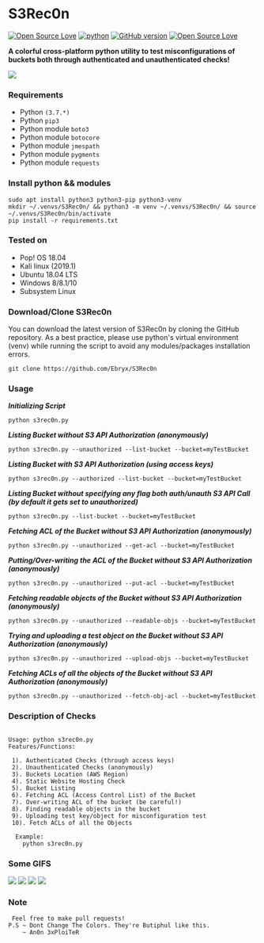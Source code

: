# S3Rec0n
[![Open Source Love](https://badges.frapsoft.com/os/v1/open-source.svg?v=102)](https://github.com/ellerbrock/open-source-badge/)
[![python](https://img.shields.io/badge/python-2.7-blue.svg)](https://www.python.org/downloads/)
[![GitHub version](https://d25lcipzij17d.cloudfront.net/badge.svg?id=gh&type=6.0.1&v=6.0.1&x2=0)](http://badge.fury.io/gh/boennemann%2Fbadges)
[![Open Source Love](https://badges.frapsoft.com/os/mit/mit.svg?v=102)](https://github.com/ellerbrock/open-source-badge/)

**A colorful cross-platform python utility to test misconfigurations of buckets both through authenticated and unauthenticated checks!**

<img src="https://i.imgur.com/ooPyx6z.gif">

### Requirements

- Python `(3.7.*)`
- Python `pip3`
- Python module `boto3`
- Python module `botocore`
- Python module `jmespath`
- Python module `pygments`
- Python module `requests`

### Install python && modules
	
	sudo apt install python3 python3-pip python3-venv
	mkdir ~/.venvs/S3Rec0n/ && python3 -m venv ~/.venvs/S3Rec0n/ && source ~/.venvs/S3Rec0n/bin/activate
	pip install -r requirements.txt

### Tested on

- Pop! OS 18.04
- Kali linux (2019.1)
- Ubuntu 18.04 LTS
- Windows 8/8.1/10
- Subsystem Linux
 
### Download/Clone S3Rec0n

You can download the latest version of S3Rec0n by cloning the GitHub repository. As a best practice, please use python's virtual environment (venv) while running the script to avoid any modules/packages installation errors. 

	git clone https://github.com/Ebryx/S3Rec0n

### Usage

***Initializing Script***

	python s3rec0n.py

***Listing Bucket without S3 API Authorization (anonymously)***

    python s3rec0n.py --unauthorized --list-bucket --bucket=myTestBucket

***Listing Bucket with S3 API Authorization (using access keys)***

    python s3rec0n.py --authorized --list-bucket --bucket=myTestBucket

***Listing Bucket without specifying any flag both auth/unauth S3 API Call (by default it gets set to unauthorized)***

    python s3rec0n.py --list-bucket --bucket=myTestBucket

***Fetching ACL of the Bucket without S3 API Authorization (anonymously)***

    python s3rec0n.py --unauthorized --get-acl --bucket=myTestBucket

***Putting/Over-writing the ACL of the Bucket without S3 API Authorization (anonymously)***

    python s3rec0n.py --unauthorized --put-acl --bucket=myTestBucket

***Fetching readable objects of the Bucket without S3 API Authorization (anonymously)***

    python s3rec0n.py --unauthorized --readable-objs --bucket=myTestBucket

***Trying and uploading a test object on the Bucket without S3 API Authorization (anonymously)***

    python s3rec0n.py --unauthorized --upload-objs --bucket=myTestBucket

***Fetching ACLs of all the objects of the Bucket without S3 API Authorization (anonymously)***

    python s3rec0n.py --unauthorized --fetch-obj-acl --bucket=myTestBucket

### Description of Checks
<pre><code>
Usage: python s3rec0n.py
Features/Functions:

 1). Authenticated Checks (through access keys)
 2). Unauthenticated Checks (anonymously)
 3). Buckets Location (AWS Region)
 4). Static Website Hosting Check
 5). Bucket Listing
 6). Fetching ACL (Access Control List) of the Bucket
 7). Over-writing ACL of the bucket (be careful!)
 8). Finding readable objects in the bucket
 9). Uploading test key/object for misconfiguration test
 10). Fetch ACLs of all the Objects
  
  Example:
	python s3rec0n.py
</code></pre>

### Some GIFS

<img src="https://i.imgur.com/Vl823MN.gif">
<img src="https://i.imgur.com/nemCSxO.gif">
<img src="https://i.imgur.com/X7GCe8y.gif">
<img src="https://i.imgur.com/Vl823MN.gif">


### Note 
<pre><code> Feel free to make pull requests!
P.S ~ Dont Change The Colors. They're Butiphul like this.
	~ An0n 3xPloiTeR
</code></pre>
